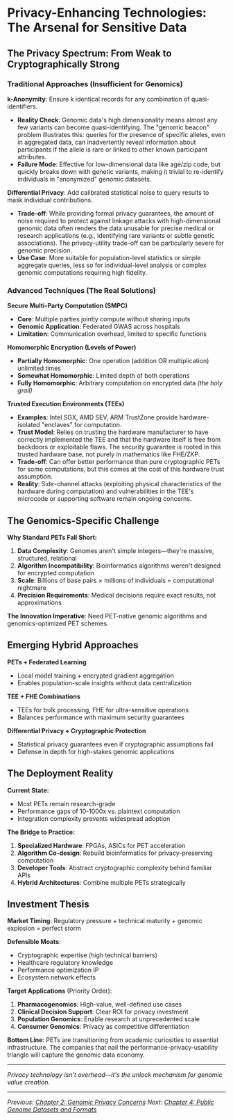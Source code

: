 # Privacy-Enhancing Technologies: The Arsenal for Sensitive Data

## The Privacy Spectrum: From Weak to Cryptographically Strong

### Traditional Approaches (Insufficient for Genomics)
**k-Anonymity**: Ensure k identical records for any combination of quasi-identifiers.
- **Reality Check**: Genomic data's high dimensionality means almost any few variants can become quasi-identifying. The "genomic beacon" problem illustrates this: queries for the presence of specific alleles, even in aggregated data, can inadvertently reveal information about participants if the allele is rare or linked to other known participant attributes.
- **Failure Mode**: Effective for low-dimensional data like age/zip code, but quickly breaks down with genetic variants, making it trivial to re-identify individuals in "anonymized" genomic datasets.

**Differential Privacy**: Add calibrated statistical noise to query results to mask individual contributions.
- **Trade-off**: While providing formal privacy guarantees, the amount of noise required to protect against linkage attacks with high-dimensional genomic data often renders the data unusable for precise medical or research applications (e.g., identifying rare variants or subtle genetic associations). The privacy-utility trade-off can be particularly severe for genomic precision.
- **Use Case**: More suitable for population-level statistics or simple aggregate queries, less so for individual-level analysis or complex genomic computations requiring high fidelity.

### Advanced Techniques (The Real Solutions)

**Secure Multi-Party Computation (SMPC)**
- **Core**: Multiple parties jointly compute without sharing inputs
- **Genomic Application**: Federated GWAS across hospitals
- **Limitation**: Communication overhead, limited to specific functions

**Homomorphic Encryption (Levels of Power)**
- **Partially Homomorphic**: One operation (addition OR multiplication) unlimited times
- **Somewhat Homomorphic**: Limited depth of both operations
- **Fully Homomorphic**: Arbitrary computation on encrypted data *(the holy grail)*

**Trusted Execution Environments (TEEs)**
- **Examples**: Intel SGX, AMD SEV, ARM TrustZone provide hardware-isolated "enclaves" for computation.
- **Trust Model**: Relies on trusting the hardware manufacturer to have correctly implemented the TEE and that the hardware itself is free from backdoors or exploitable flaws. The security guarantee is rooted in this trusted hardware base, not purely in mathematics like FHE/ZKP.
- **Trade-off**: Can offer better performance than pure cryptographic PETs for some computations, but this comes at the cost of this hardware trust assumption.
- **Reality**: Side-channel attacks (exploiting physical characteristics of the hardware during computation) and vulnerabilities in the TEE's microcode or supporting software remain ongoing concerns.

## The Genomics-Specific Challenge

**Why Standard PETs Fall Short:**
1. **Data Complexity**: Genomes aren't simple integers—they're massive, structured, relational
2. **Algorithm Incompatibility**: Bioinformatics algorithms weren't designed for encrypted computation
3. **Scale**: Billions of base pairs × millions of individuals = computational nightmare
4. **Precision Requirements**: Medical decisions require exact results, not approximations

**The Innovation Imperative**: Need PET-native genomic algorithms and genomics-optimized PET schemes.

## Emerging Hybrid Approaches

**PETs + Federated Learning**
- Local model training + encrypted gradient aggregation
- Enables population-scale insights without data centralization

**TEE + FHE Combinations**
- TEEs for bulk processing, FHE for ultra-sensitive operations
- Balances performance with maximum security guarantees

**Differential Privacy + Cryptographic Protection**
- Statistical privacy guarantees even if cryptographic assumptions fail
- Defense in depth for high-stakes genomic applications

## The Deployment Reality

**Current State:**
- Most PETs remain research-grade
- Performance gaps of 10-1000x vs. plaintext computation
- Integration complexity prevents widespread adoption

**The Bridge to Practice:**
1. **Specialized Hardware**: FPGAs, ASICs for PET acceleration
2. **Algorithm Co-design**: Rebuild bioinformatics for privacy-preserving computation  
3. **Developer Tools**: Abstract cryptographic complexity behind familiar APIs
4. **Hybrid Architectures**: Combine multiple PETs strategically

## Investment Thesis

**Market Timing**: Regulatory pressure + technical maturity + genomic explosion = perfect storm

**Defensible Moats**:
- Cryptographic expertise (high technical barriers)
- Healthcare regulatory knowledge
- Performance optimization IP
- Ecosystem network effects

**Target Applications** (Priority Order):
1. **Pharmacogenomics**: High-value, well-defined use cases
2. **Clinical Decision Support**: Clear ROI for privacy investment
3. **Population Genomics**: Enable research at unprecedented scale
4. **Consumer Genomics**: Privacy as competitive differentiation

**Bottom Line**: PETs are transitioning from academic curiosities to essential infrastructure. The companies that nail the performance-privacy-usability triangle will capture the genomic data economy.

---
*Privacy technology isn't overhead—it's the unlock mechanism for genomic value creation.*

---
*Previous: [Chapter 2: Genomic Privacy Concerns](02-genomic_privacy_concerns.md)*
*Next: [Chapter 4: Public Genome Datasets and Formats](04-public_genome_datasets.md)*